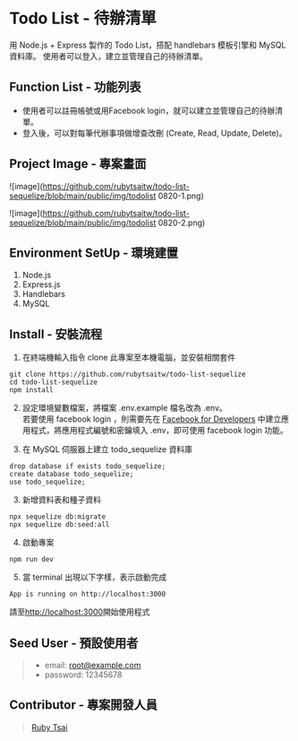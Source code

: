 # Todo List - 待辦清單

用 Node.js + Express 製作的 Todo List，搭配 handlebars 模板引擎和 MySQL 資料庫。
使用者可以登入，建立並管理自己的待辦清單。

## Function List - 功能列表

- 使用者可以註冊帳號或用Facebook login，就可以建立並管理自己的待辦清單。
- 登入後，可以對每筆代辦事項做增查改刪 (Create, Read, Update, Delete)。

## Project Image - 專案畫面

![image](https://github.com/rubytsaitw/todo-list-sequelize/blob/main/public/img/todolist 0820-1.png)

![image](https://github.com/rubytsaitw/todo-list-sequelize/blob/main/public/img/todolist 0820-2.png)

## Environment SetUp - 環境建置

1. Node.js
2. Express.js
3. Handlebars
4. MySQL

## Install - 安裝流程

1. 在終端機輸入指令 clone 此專案至本機電腦，並安裝相關套件
```
git clone https://github.com/rubytsaitw/todo-list-sequelize
cd todo-list-sequelize
npm install
```
2. 設定環境變數檔案，將檔案 .env.example 檔名改為 .env。  
若要使用 facebook login ，則需要先在 [Facebook for Developers](https://developers.facebook.com/) 中建立應用程式，將應用程式編號和密鑰填入 .env，即可使用 facebook login 功能。

3. 在 MySQL 伺服器上建立 todo_sequelize 資料庫
```
drop database if exists todo_sequelize;
create database todo_sequelize;
use todo_sequelize;
```

3. 新增資料表和種子資料
```
npx sequelize db:migrate
npx sequelize db:seed:all
```
4. 啟動專案
```
npm run dev
```
5. 當 terminal 出現以下字樣，表示啟動完成

```
App is running on http://localhost:3000
```

請至[http://localhost:3000](http://localhost:3000)開始使用程式


## Seed User - 預設使用者

>* email: root@example.com
>* password: 12345678

## Contributor - 專案開發人員

> [Ruby Tsai](https://github.com/rubytsaitw)